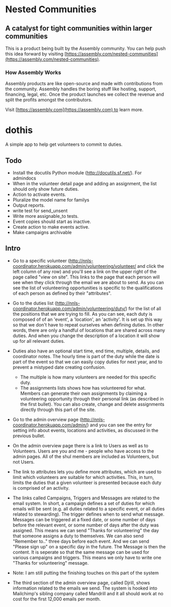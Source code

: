 # Nested Communities

## A catalyst for tight communities within larger communities

This is a product being built by the Assembly community. You can help push this idea forward by visiting [https://assembly.com/nested-communities](https://assembly.com/nested-communities).

### How Assembly Works

Assembly products are like open-source and made with contributions from the community. Assembly handles the boring stuff like hosting, support, financing, legal, etc. Once the product launches we collect the revenue and split the profits amongst the contributors.

Visit [https://assembly.com](https://assembly.com) to learn more.

# dothis

A simple app to help get volunteers to commit to duties.

## Todo

* Install the docutils Python module (http://docutils.sf.net/). For admindocs
* When in the volunteer detail page and adding an assignment, the list should only show future duties.
* Action to activate events.
* Pluralize the model name for familys
* Output reports.
* write test for send\_unsent
* Write more assignable\_to tests.
* Event copies should start as inactive.
* Create action to make events active.
* Make campaigns archivable



## Intro

* Go to a specific volunteer (http://nnls-coordinator.herokuapp.com/admin/volunteering/volunteer/ and click the left column of any row) and you'll see a link on the upper right of the page called "view on site". This links to the page that each person will see when they click through the email we are about to send. As you can see the list of volunteering opportunities is specific to the qualifications of each person as defined by their "attributes".

* Go to the duties list (http://nnls-coordinator.herokuapp.com/admin/volunteering/duty/) for the list of all the positions that we are trying to fill. As you can see, each duty is composed of of an 'event', a 'location', an 'activity'. It is set up this way so that we don't have to repeat ourselves when defining duties. In other words, there are only a handful of locations that are shared across many duties. And when you change the description of a location it will show up for all relevant duties.

* Duties also have an optional start time, end time, multiple, details, and coordinator notes. The hourly time is part of the duty while the date is part of the event so that we can easily copy duties for next year, and to prevent a mistyped date creating confusion.

  * The multiple is how many volunteers are needed for this specific duty.
  * The assignments lists shows how has volunteered for what. Members can generate their own assignments by claiming a volunteering opportunity through their personal link (as described in the first bullet). You can also create, change and delete assignments directly through this part of the site.

* Go to the admin overview page (http://nnls-coordinator.herokuapp.com/admin/) and you can see the entry for setting info about events, locations and activities, as discussed in the previous bullet.

* On the admin overview page there is a link to Users as well as to Volunteers. Users are you and me - people who have access to the admin pages. All of the shul members are included as Volunteers, but not Users.

* The link to attributes lets you define more attributes, which are used to limit which volunteers are suitable for which activities. This, in turn, limits the duties that a given volunteer is presented because each duty is comprised of an activity.

* The links called Campaigns, Triggers and Messages are related to the email system. In short, a campaign defines a set of duties for which emails will be sent (e.g. all duties related to a specific event, or all duties related to stewarding). The trigger defines when to send what message. Messages can be triggered at a fixed date, or some number of days before the relevant event, or some number of days after the duty was assigned. This means we can send "Thanks for volunteering" the day that someone assigns a duty to themselves. We can also send "Remember to.." three days before each event. And we can send "Please sign up" on a specific day in the future. The Message is then the content. It is seperate so that the same message can be used for various campaigns and triggers. This means we only have to write one "Thanks for volunteering" message.

* Note: I am still putting the finishing touches on this part of the system

* The third section of the admin overview page, called Djrill, shows information related to the emails we send. The system is hooked into Mailchimp's sibling company called Mandrill and it all should work at no cost for the first 12,000 emails per month.


